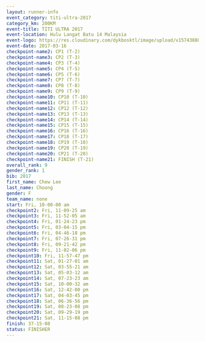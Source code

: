 ```yaml
---
layout: runner-info 
event_category: titi-ultra-2017 
category_km: 200KM 
event-title: TITI ULTRA 2017 
event-location: Hulu Langat Batu 14 Malaysia 
event-logo: https://res.cloudinary.com/dykbosktl/image/upload/v1574388892/Logo/titi250km_2017_logo_vstx0h.jpg 
event-date: 2017-03-16 
checkpoint-name2: CP1 (T-2) 
checkpoint-name3: CP2 (T-3) 
checkpoint-name4: CP3 (T-4) 
checkpoint-name5: CP4 (T-5) 
checkpoint-name6: CP5 (T-6) 
checkpoint-name7: CP7 (T-7) 
checkpoint-name8: CP8 (T-8) 
checkpoint-name9: CP9 (T-9) 
checkpoint-name10: CP10 (T-10) 
checkpoint-name11: CP11 (T-11) 
checkpoint-name12: CP12 (T-12) 
checkpoint-name13: CP13 (T-13) 
checkpoint-name14: CP14 (T-14) 
checkpoint-name15: CP15 (T-15) 
checkpoint-name16: CP16 (T-16) 
checkpoint-name17: CP18 (T-17) 
checkpoint-name18: CP19 (T-18) 
checkpoint-name19: CP20 (T-19) 
checkpoint-name20: CP21 (T-20) 
checkpoint-name21: FINISH (T-21) 
overall_rank: 9
gender_rank: 1
bib: 2017
first_name: Chew Lee
last_name: Choong
gender: F
team_name: none
start: Fri, 10-00-00 am
checkpoint2: Fri, 11-09-25 am
checkpoint3: Fri, 11-52-05 am
checkpoint4: Fri, 01-24-23 pm
checkpoint5: Fri, 03-04-15 pm
checkpoint6: Fri, 04-46-18 pm
checkpoint7: Fri, 07-26-31 pm
checkpoint8: Fri, 09-21-42 pm
checkpoint9: Fri, 11-02-06 pm
checkpoint10: Fri, 11-57-47 pm
checkpoint11: Sat, 01-27-01 am
checkpoint12: Sat, 03-55-21 am
checkpoint13: Sat, 05-03-12 am
checkpoint14: Sat, 07-23-23 am
checkpoint15: Sat, 10-00-32 am
checkpoint16: Sat, 12-42-00 pm
checkpoint17: Sat, 04-03-45 pm
checkpoint18: Sat, 06-36-56 pm
checkpoint19: Sat, 08-23-08 pm
checkpoint20: Sat, 09-29-19 pm
checkpoint21: Sat, 11-15-08 pm
finish: 37-15-08
status: FINISHER
---
```

